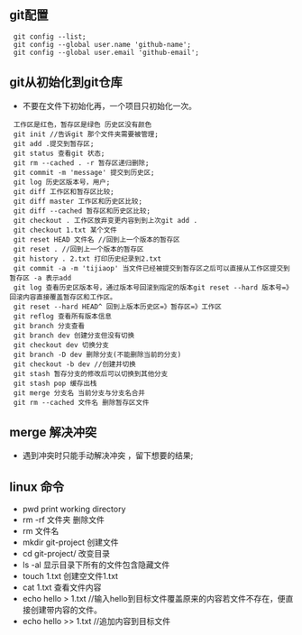 ## git配置
```
 git config --list;
 git config --global user.name 'github-name';
 git config --global user.email 'github-email';
```
## git从初始化到git仓库
- 不要在文件下初始化再，一个项目只初始化一次。
```
 工作区是红色，暂存区是绿色 历史区没有颜色
 git init //告诉git 那个文件夹需要被管理;
 git add .提交到暂存区;
 git status 查看git 状态;
 git rm --cached . -r 暂存区递归删除;
 git commit -m 'message' 提交到历史区;
 git log 历史区版本号，用户;
 git diff 工作区和暂存区比较;
 git diff master 工作区和历史区比较;
 git diff --cached 暂存区和历史区比较;
 git checkout . 工作区放弃变更内容到到上次git add .
 git checkout 1.txt 某个文件
 git reset HEAD 文件名 //回到上一个版本的暂存区
 git reset . //回到上一个版本的暂存区
 git history . 2.txt 打印历史纪录到2.txt
 git commit -a -m 'tijiaop' 当文件已经被提交到暂存区之后可以直接从工作区提交到暂存区 -a 表示add
 git log 查看历史区版本号，通过版本号回滚到指定的版本git reset --hard 版本号=》回滚内容直接覆盖暂存区和工作区。
 git reset --hard HEAD^ 回到上版本历史区=》暂存区=》工作区
 git reflog 查看所有版本信息
 git branch 分支查看
 git branch dev 创建分支但没有切换
 git checkout dev 切换分支
 git branch -D dev 删除分支(不能删除当前的分支)
 git checkout -b dev //创建并切换
 git stash 暂存分支的修改后可以切换到其他分支 
 git stash pop 缓存出栈
 git merge 分支名 当前分支与分支名合并
 git rm --cached 文件名 删除暂存区文件
```
## merge 解决冲突
- 遇到冲突时只能手动解决冲突 ，留下想要的结果;


## linux 命令
- pwd print working directory
- rm -rf 文件夹 删除文件
- rm 文件名
- mkdir git-project 创建文件
- cd git-project/ 改变目录
- ls -al 显示目录下所有的文件包含隐藏文件
- touch 1.txt 创建空文件1.txt
- cat 1.txt 查看文件内容
- echo hello > 1.txt //输入hello到目标文件覆盖原来的内容若文件不存在，便直接创建带内容的文件。
- echo hello >> 1.txt //追加内容到目标文件





